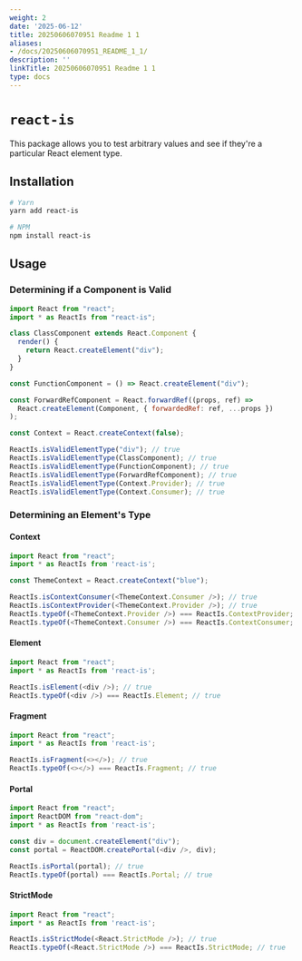 ```yaml
---
weight: 2
date: '2025-06-12'
title: 20250606070951 Readme 1 1
aliases:
- /docs/20250606070951_README_1_1/
description: ''
linkTitle: 20250606070951 Readme 1 1
type: docs
---
```


# `react-is`

This package allows you to test arbitrary values and see if they're a particular React element type.

## Installation

```sh
# Yarn
yarn add react-is

# NPM
npm install react-is
```

## Usage

### Determining if a Component is Valid

```js
import React from "react";
import * as ReactIs from "react-is";

class ClassComponent extends React.Component {
  render() {
    return React.createElement("div");
  }
}

const FunctionComponent = () => React.createElement("div");

const ForwardRefComponent = React.forwardRef((props, ref) =>
  React.createElement(Component, { forwardedRef: ref, ...props })
);

const Context = React.createContext(false);

ReactIs.isValidElementType("div"); // true
ReactIs.isValidElementType(ClassComponent); // true
ReactIs.isValidElementType(FunctionComponent); // true
ReactIs.isValidElementType(ForwardRefComponent); // true
ReactIs.isValidElementType(Context.Provider); // true
ReactIs.isValidElementType(Context.Consumer); // true
```

### Determining an Element's Type

#### Context

```js
import React from "react";
import * as ReactIs from 'react-is';

const ThemeContext = React.createContext("blue");

ReactIs.isContextConsumer(<ThemeContext.Consumer />); // true
ReactIs.isContextProvider(<ThemeContext.Provider />); // true
ReactIs.typeOf(<ThemeContext.Provider />) === ReactIs.ContextProvider; // true
ReactIs.typeOf(<ThemeContext.Consumer />) === ReactIs.ContextConsumer; // true
```

#### Element

```js
import React from "react";
import * as ReactIs from 'react-is';

ReactIs.isElement(<div />); // true
ReactIs.typeOf(<div />) === ReactIs.Element; // true
```

#### Fragment

```js
import React from "react";
import * as ReactIs from 'react-is';

ReactIs.isFragment(<></>); // true
ReactIs.typeOf(<></>) === ReactIs.Fragment; // true
```

#### Portal

```js
import React from "react";
import ReactDOM from "react-dom";
import * as ReactIs from 'react-is';

const div = document.createElement("div");
const portal = ReactDOM.createPortal(<div />, div);

ReactIs.isPortal(portal); // true
ReactIs.typeOf(portal) === ReactIs.Portal; // true
```

#### StrictMode

```js
import React from "react";
import * as ReactIs from 'react-is';

ReactIs.isStrictMode(<React.StrictMode />); // true
ReactIs.typeOf(<React.StrictMode />) === ReactIs.StrictMode; // true
```
